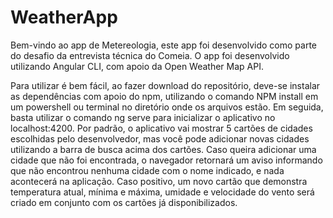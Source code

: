 # WeatherApp
 
 Bem-vindo ao app de Metereologia, este app foi desenvolvido como parte do desafio da entrevista técnica do Comeia.
 O app foi desenvolvido utilizando Angular CLI, com apoio da Open Weather Map API.
 
 Para utilizar é bem fácil, ao fazer download do repositório, deve-se instalar as dependências com apoio do npm, utilizando o comando NPM install em um powershell ou terminal no diretório onde os arquivos estão.
Em seguida, basta utilizar o comando ng serve para inicializar o aplicativo no localhost:4200. Por padrão, o aplicativo vai mostrar 5 cartões de cidades escolhidas pelo desenvolvedor, mas você pode adicionar novas cidades utilizando a barra de busca acima dos cartões.
Caso queira adicionar uma cidade que não foi encontrada, o navegador retornará um aviso informando que não encontrou nenhuma cidade com o nome indicado, e nada acontecerá na aplicação. Caso positivo, um novo cartão que demonstra temperatura atual, mínima e máxima, umidade e velocidade do vento será criado em conjunto com os cartões já disponibilizados.
